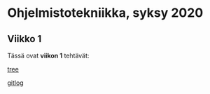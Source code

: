 # Ohjelmistotekniikka, syksy 2020

## Viikko 1

Tässä ovat **viikon 1** tehtävät:

[tree](https://github.com/juliapalorinne/ot-harjoitustyo/blob/main/laskarit/viikko1/komentorivi.txt)

[gitlog](https://github.com/juliapalorinne/ot-harjoitustyo/blob/main/laskarit/viikko1/gitlog.txt)


